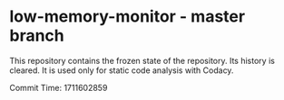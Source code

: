 # low-memory-monitor - master branch

This repository contains the frozen state of the repository.
Its history is cleared. It is used only for static code
analysis with Codacy.

Commit Time: 1711602859